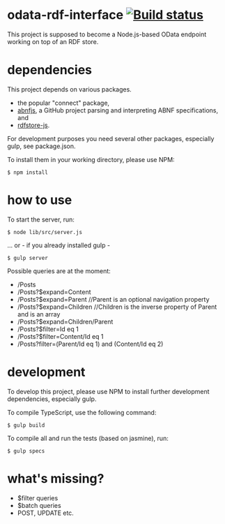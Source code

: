 # odata-rdf-interface [![Build status](https://travis-ci.org/disco-network/odata-rdf-interface.svg)](https://travis-ci.org/disco-network/odata-rdf-interface)
This project is supposed to become a Node.js-based OData endpoint working on top of an RDF store.

# dependencies
This project depends on various packages.
 * the popular "connect" package,
 * [abnfjs](https://github.com/datokrat/abnfjs), a GitHub project parsing and interpreting ABNF specifications, and 
 * [rdfstore-js](https://github.com/disco-network/rdfstore-js). 

For development purposes you need several other packages, especially gulp, see package.json.
 
To install them in your working directory, please use NPM:

    $ npm install

# how to use
To start the server, run:

    $ node lib/src/server.js

... or - if you already installed gulp -

    $ gulp server

Possible queries are at the moment:

 * /Posts
 * /Posts?$expand=Content
 * /Posts?$expand=Parent   //Parent is an optional navigation property
 * /Posts?$expand=Children  //Children is the inverse property of Parent and is an array
 * /Posts?$expand=Children/Parent
 * /Posts?$filter=Id eq 1
 * /Posts?$filter=Content/Id eq 1
 * /Posts?filter=(Parent/Id eq 1) and (Content/Id eq 2)

# development
To develop this project, please use NPM to install further development dependencies, especially gulp.

To compile TypeScript, use the following command:

    $ gulp build

To compile all and run the tests (based on jasmine), run:

    $ gulp specs

# what's missing?

 * $filter queries
 * $batch queries
 * POST, UPDATE etc.